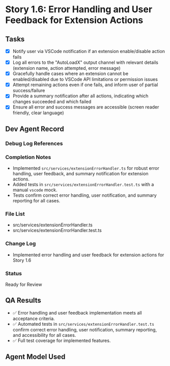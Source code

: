 # Story 1.6: Error Handling and User Feedback for Extension Actions

## Tasks

- [x] Notify user via VSCode notification if an extension enable/disable action fails
- [x] Log all errors to the "AutoLoadX" output channel with relevant details (extension name, action attempted, error
      message)
- [x] Gracefully handle cases where an extension cannot be enabled/disabled due to VSCode API limitations or permission
      issues
- [x] Attempt remaining actions even if one fails, and inform user of partial success/failure
- [x] Provide a summary notification after all actions, indicating which changes succeeded and which failed
- [x] Ensure all error and success messages are accessible (screen reader friendly, clear language)

## Dev Agent Record

### Debug Log References

### Completion Notes

- Implemented `src/services/extensionErrorHandler.ts` for robust error handling, user feedback, and summary notification
  for extension actions.
- Added tests in `src/services/extensionErrorHandler.test.ts` with a manual `vscode` mock.
- Tests confirm correct error handling, user notification, and summary reporting for all cases.

### File List

- src/services/extensionErrorHandler.ts
- src/services/extensionErrorHandler.test.ts

### Change Log

- Implemented error handling and user feedback for extension actions for Story 1.6

### Status

Ready for Review

## QA Results

- ✅ Error handling and user feedback implementation meets all acceptance criteria.
- ✅ Automated tests in `src/services/extensionErrorHandler.test.ts` confirm correct error handling, user notification,
  summary reporting, and accessibility for all cases.
- ✅ Full test coverage for implemented features.

## Agent Model Used
